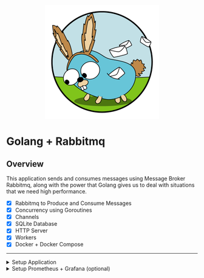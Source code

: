 <p align="center">
  <img
    height="300"
    src="./.github/golang-and-rabbitmq-banner.png"
    alt="Golang + Rabbitmq"
  />
</p>

# Golang + Rabbitmq

## Overview

This application sends and consumes messages using Message Broker Rabbitmq, along with the power that Golang gives us to deal with situations that we need high performance.

- [x] Rabbitmq to Produce and Consume Messages
- [x] Concurrency using Goroutines
- [x] Channels
- [x] SQLite Database
- [x] HTTP Server
- [x] Workers
- [x] Docker + Docker Compose

---

<details>
<summary>
  Setup Application
</summary>

### Install dependencies

```bash
$ go mod tidy
```

### Create database

The database is already created and available at `internal/order/infra/database/sqlite.db`, but if you want to create it from scratch, just follow these steps:

```bash
$ cd internal/order/infra/database
$ touch sqlite.db
```

Now you need to access the database and create the `orders` table:

```sql
CREATE TABLE orders (
  id VARCHAR(255) PRIMARY KEY NOT NULL,
  price FLOAT NOT NULL,
  tax FLOAT NULL,
  final_price FLOAT NOT NULL
)
```

### Rabbitmq

#### Create orders queue

1. Go to http://localhost:15672 and log in to the Rabbitmq Management using guest credentials, by default the user is `guest` and the password is `guest`.
2. Choose the `Queues` tab.
3. Expand the `Add a new queue` option and set the queue name to `orders`.
4. Click on `Add queue`.

![rabbitmq-create-queue](.github/rabbitmq-create-queue.png)

#### Create bind

1. Choose the `Exchanges` tab.
2. Click on `amq.direct`.

![rabbitmq-exchange-direct](.github/rabbitmq-exchange-direct.png)

3. Expand the `Bindings` option and define in `To queue` the name `orders`.
4. Click on `Bind`.

![rabbitmq-create-exchange-bind](.github/rabbitmq-create-exchange-bind.png)

After creating the bind it will look like this

![rabbitmq-exchange-bind-complete](.github/rabbitmq-exchange-bind-complete.png)

### Produce messages

For you to be able to test it, just produce some messages using the producer, it is configured to generate 1.000 messages that will be stored in the `orders` queue.

```bash
$ go run cmd/producer/main.go
```

### Consume messages

Now to finish, just consume these messages, this procedure will occur concurrently and all messages that are consumed will be stored in the SQLite database.

```bash
$ go run cmd/main.go
```

</details>

<details>
<summary>
  Setup Prometheus + Grafana (optional)
</summary>

### Run Prometheus + Grafana

The environments were configured using Docker Compose, to start the environment you must run:

```bash
$ docker-compose up
```

### Prometheus

#### Check Rabbitmq status

1. Go to http://localhost:9090.
2. Choose the `Status` option.
3. Click on `Targets`.

Make sure the `State` column is `UP`

![prometheus-targets](.github/prometheus-targets.png)

### Grafana

#### Configure Rabbitmq Dashboard

1. Go to http://localhost:3000.
2. Click on the `Settings icon` and choose the `Data sources` option.

![grafana-datasource](.github/grafana-datasource.png)

3. Click on `Add data source`.

![grafana-datasource-add](.github/grafana-datasource-add.png)

4. Click on `Prometheus`.

![grafana-datasource-add-prometheus](.github/grafana-datasource-add-prometheus.png)

5. Update `URL` field value to `http://prometheus:9090`.
6. Click on `Save & test`.

![grafana-datasource-prometheus-settings](.github/grafana-datasource-prometheus-settings.png)

7. Click on the `Dashboard icon` and choose the `+ Import` option.

![grafana-dashboard-import](.github/grafana-dashboard-import.png)

8. In the `Import via grafana.com` field, enter the value `10991` and click on the `Load` button.

> **10991** is the Rabbitmq Dashboard ID, you can get this and others from this link: https://grafana.com/grafana/dashboards

![grafana-dashboard-load](.github/grafana-dashboard-load.png)

9. Select in the `prometheus` option the Prometheus that was configured there in the `Data source` section and click on the `Import` button, you can change the Dashboard name and the location where it will be saved as well.

![grafana-dashboard-import-rabbitmq](.github/grafana-dashboard-import-rabbitmq.png)

Rabbitmq Dashboad

![grafana-rabbitmq-dashboard](.github/grafana-rabbitmq-dashboard.png)

</details>
